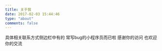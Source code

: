 ```yaml
---
title: 关于我
date: 2017-02-03 15:44:46
type: "about"
comments: false
---
```



具体相关联系方式侧边栏中有的  常写bug的小程序员而已啦 感谢你的访问 也欢迎你的交流
